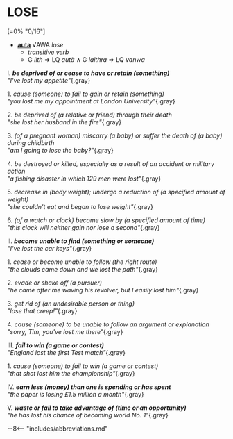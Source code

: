 # LOSE

[=0% "0/16"]

+ [**auta**](https://eldamo.org/content/words/word-4264082917.html) √AWA *lose*
	+ *transitive verb*
	+ G *lith* &rArr; LQ *autä* &and; G *laithra* &rArr; LQ *vanwa*

I. ***be deprived of or cease to have or retain (something)***<br>
*"I've lost my appetite"*{.gray}

1\. *cause (someone) to fail to gain or retain (something)*<br>
*"you lost me my appointment at London University"*{.gray}

2\. *be deprived of (a relative or friend) through their death*<br>
*"she lost her husband in the fire"*{.gray}

3\. *(of a pregnant woman) miscarry (a baby) or suffer the death of (a baby) during childbirth*<br>
*"am I going to lose the baby?"*{.gray}

4\. *be destroyed or killed, especially as a result of an accident or military action*<br>
*"a fishing disaster in which 129 men were lost"*{.gray}

5\. *decrease in (body weight); undergo a reduction of (a specified amount of weight)*<br>
*"she couldn't eat and began to lose weight"*{.gray}

6\. *(of a watch or clock) become slow by (a specified amount of time)*<br>
*"this clock will neither gain nor lose a second"*{.gray}

II. ***become unable to find (something or someone)***<br>
*"I've lost the car keys"*{.gray}

1\. *cease or become unable to follow (the right route)*<br>
*"the clouds came down and we lost the path"*{.gray}

2\. *evade or shake off (a pursuer)*<br>
*"he came after me waving his revolver, but I easily lost him"*{.gray}

3\. *get rid of (an undesirable person or thing)*<br>
*"lose that creep!"*{.gray}

4\. *cause (someone) to be unable to follow an argument or explanation*<br>
*"sorry, Tim, you've lost me there"*{.gray}

III. ***fail to win (a game or contest)***<br>
*"England lost the first Test match"*{.gray}

1\. *cause (someone) to fail to win (a game or contest)*<br>
*"that shot lost him the championship"*{.gray}

IV. ***earn less (money) than one is spending or has spent***<br>
*"the paper is losing £1.5 million a month"*{.gray}

V. ***waste or fail to take advantage of (time or an opportunity)***<br>
*"he has lost his chance of becoming world No. 1"*{.gray}

--8<-- "includes/abbreviations.md"